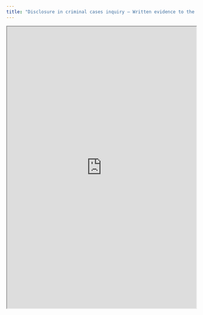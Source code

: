 ```yaml
---
title: "Disclosure in criminal cases inquiry – Written evidence to the Justice Committee"
---
```



<iframe height="750" width="100%" src="https://ewelton.github.io/ktest/wiki.html#Disclosure%20in%20criminal%20cases%20inquiry%20%E2%80%93%20Written%20evidence%20to%20the%20Justice%20Committee"></iframe>
